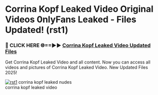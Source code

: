 # Corrina Kopf Leaked Video Original Videos 0nlyFans Leaked - Files Updated! (rst1)

<h3>🔴 CLICK HERE 🌐==►► <a href="https://tinyurl.com/4seja8ks" rel="nofollow">Corrina Kopf Leaked Video Updated Files</a></h3>

Get Corrina Kopf Leaked Video and all content. Now you can access all videos and pictures of Corrina Kopf Leaked Video. New Updated Files 2025!

[![rst1](https://i.imgur.com/EWjZXRe.gif)](https://tinyurl.com/4seja8ks)
corrina kopf leaked nudes<br>
corrina kopf leaked video